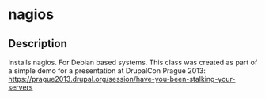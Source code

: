 # nagios

## Description
Installs nagios.
For Debian based systems.
This class was created as part of a simple demo for a presentation at DrupalCon Prague 2013:
  https://prague2013.drupal.org/session/have-you-been-stalking-your-servers

